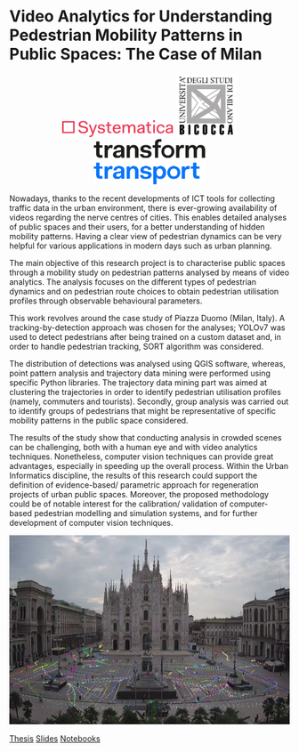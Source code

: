 # Video Analytics for Understanding Pedestrian Mobility Patterns in Public Spaces: The Case of Milan

<p align="center" float="left">
  <img src="https://github.com/lorenzlorg/MSc-Thesis/blob/main/images/tt.png" width="200" />
  <img src="https://github.com/lorenzlorg/MSc-Thesis/blob/main/images/Immagine1.png" width="110" /> 
  <img src="https://github.com/lorenzlorg/MSc-Thesis/blob/main/images/Immagine2.png" width="200" />
</p>


Nowadays, thanks to the recent developments of ICT tools for collecting traffic data in the urban environment, there is ever-growing availability of videos regarding the nerve centres of cities. This enables detailed analyses of public spaces and their users, for a better understanding of hidden mobility patterns. Having a clear view of pedestrian dynamics can be very helpful for various applications in modern days such as urban planning.

The main objective of this research project is to characterise public spaces through a mobility study on pedestrian patterns analysed by means of video analytics. The analysis focuses on the different types of pedestrian dynamics and on pedestrian route choices to obtain pedestrian utilisation profiles through observable behavioural parameters.

This work revolves around the case study of Piazza Duomo (Milan, Italy). A tracking-by-detection approach was chosen for the analyses; YOLOv7 was used to detect pedestrians after being trained on a custom dataset and, in order to handle pedestrian tracking, SORT algorithm was considered. 

The distribution of detections was analysed using QGIS software, whereas, point pattern analysis and trajectory data mining were performed using specific Python libraries. The trajectory data mining part was aimed at clustering the trajectories in order to identify pedestrian utilisation profiles (namely, commuters and tourists). Secondly, group analysis was carried out to identify groups of pedestrians that might be representative of specific mobility patterns in the public space considered.

The results of the study show that conducting analysis in crowded scenes can be challenging, both with a human eye and with video analytics techniques. Nonetheless, computer vision techniques can provide great advantages, especially in speeding up the overall process. Within the Urban Informatics discipline, the results of this research could support the definition of evidence-based/ parametric approach for regeneration projects of urban public spaces. Moreover, the proposed methodology could be of notable interest for the calibration/ validation of computer-based pedestrian modelling and simulation systems, and for further development of computer vision techniques.

<p align="center">
<img src="https://github.com/lorenzlorg/MSc-Thesis/blob/main/images/tracks_img_new.png"  width="600" height="340">
</p>

[Thesis](https://github.com/lorenzlorg/MSc-Thesis/blob/main/Lorgna__Lorenzo%20_Tesi_LMDS_24_03_2023.pdf)
[Slides](https://github.com/lorenzlorg/MSc-Thesis/blob/main/Lorgna__Lorenzo%20_Presentazione_LMDS_24_03_2023.pdf)
[Notebooks](https://github.com/lorenzlorg/MSc-Thesis/blob/main/Lorgna__Lorenzo%20_Presentazione_LMDS_24_03_2023.pdf)

